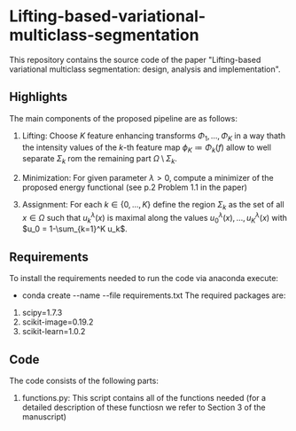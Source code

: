 # Lifting-based-variational-multiclass-segmentation


This repository contains the source code of the paper "Lifting-based variational multiclass segmentation: design, analysis and implementation". 

## Highlights
The main components of the proposed pipeline are as follows:

1. Lifting: Choose $K$ feature enhancing transforms $\Phi_1,\dots,\Phi_K$ in a way thath the intensity values of the $k$-th feature map $\phi_K\coloneqq\Phi_k(f)$ allow to well separate $\Sigma_k$ rom the remaining part $\Omega\setminus\Sigma_k$.

2. Minimization: For given parameter $\lambda>0$, compute a minimizer of the proposed energy functional (see p.2 Problem 1.1 in the paper)
3. Assignment: For each $k\in\{0,\dots,K\}$ define the region $\Sigma_k$ as the set of all $x\in\Omega$ such that $u_k^{\lambda}(x)$ is maximal along the values $u_0^{\lambda}(x),\dots,u_K^{\lambda}(x)$ with $u_0 = 1-\sum_{k=1}^K u_k$.

## Requirements
To install the requirements needed to run the code via anaconda execute:
* conda create --name <env> --file requirements.txt
The required packages are:
 1. scipy=1.7.3
 2. scikit-image=0.19.2
 3. scikit-learn=1.0.2

## Code
The code consists of the following parts:
1. functions.py: This script contains all of the functions needed (for a detailed description of these functiosn we refer to Section 3 of the manuscript)
